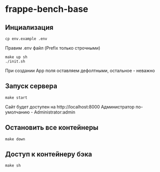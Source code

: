 # frappe-bench-base

## Инциализация

```
cp env.example .env
```

Правим .env файл (Prefix только строчными)

```
make up sh
./init.sh
```

При создании App поля оставляем дефолтными, остальное - неважно

## Запуск сервера

```
make start
```

Сайт будет доступен на http://localhost:8000
Администратор по-умолчанию - Administrator:admin

## Остановить все контейнеры

```
make down
```

## Доступ к контейнеру бэка

```
make sh
```
